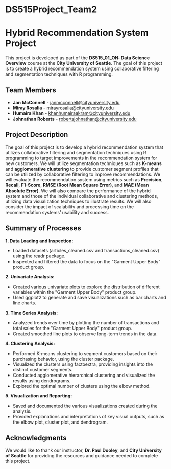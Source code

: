 # **DS515Project_Team2**
# **Hybrid Recommendation System Project**

This project is developed as part of the **DS515_01_ON: Data Science Overview** course at the **City University of Seattle**. The goal of this project is to create a hybrid recommendation system using collaborative filtering and segmentation techniques with R programming.

## **Team Members**

- **Jan McConnell** - [janmcconnell@cityuniversity.edu](mailto:janmcconnell@cityuniversity.edu)
- **Miray Rosalia** - [mirayrosalia@cityuniversity.edu](mailto:mirayrosalia@cityuniversity.edu)
- **Humaira Khan** - [khanhumairaakram@cityuniversity.edu](mailto:khanhumairaakram@cityuniversity.edu)
- **Johnathan Roberts** - [robertsjohnathan@cityuniversity.edu](mailto:robertsjohnathan@cityuniversity.edu)

## **Project Description**

The goal of this project is to develop a hybrid recommendation system that utilizes collaborative filtering and segmentation techniques using R programming to target improvements in the recommendation system for new customers. We will utilize segmentation techniques such as **K-means** and **agglomerative clustering** to provide customer segment profiles that can be utilized by collaborative filtering to improve recommendations. We will evaluate the recommendation system using metrics such as **Precision**, **Recall**, **F1-Score**, **RMSE (Root Mean Square Error)**, and **MAE (Mean Absolute Error)**. We will also compare the performance of the hybrid system and those of the individual collaborative and clustering methods, utilizing data visualization techniques to illustrate results. We will also consider the impact of scalability and processing time on the recommendation systems’ usability and success.

## **Summary of Processes**

**1. Data Loading and Inspection:**
- Loaded datasets (articles_cleaned.csv and transactions_cleaned.csv) using the readr package.
- Inspected and filtered the data to focus on the "Garment Upper Body" product group.

**2. Univariate Analysis:**
- Created various univariate plots to explore the distribution of different variables within the "Garment Upper Body" product group.
- Used ggplot2 to generate and save visualizations such as bar charts and line charts.

**3. Time Series Analysis:**
- Analyzed trends over time by plotting the number of transactions and total sales for the "Garment Upper Body" product group.
- Created smoothed line plots to observe long-term trends in the data.

**4. Clustering Analysis:**
- Performed K-means clustering to segment customers based on their purchasing behavior, using the cluster package.
- Visualized the clusters using factoextra, providing insights into the distinct customer segments.
- Conducted agglomerative hierarchical clustering and visualized the results using dendrograms.
- Explored the optimal number of clusters using the elbow method.

**5. Visualization and Reporting:**
- Saved and documented the various visualizations created during the analysis.
- Provided explanations and interpretations of key visual outputs, such as the elbow plot, cluster plot, and dendrogram.

## **Acknowledgments**

We would like to thank our instructor, **Dr. Paul Dooley**, and **City University of Seattle** for providing the resources and guidance needed to complete this project.

